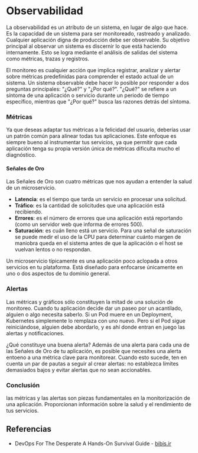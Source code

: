 # Observabilidad
La observabilidad es un atributo de un sistema, en lugar de algo que hace. Es la capacidad de un sistema para ser monitoreado, rastreado y analizado. Cualquier aplicación digna de producción debe ser observable. Su objetivo principal al observar un sistema es discernir lo que está haciendo internamente. Esto se logra mediante el análisis de salidas del sistema como métricas, trazas y registros.

El monitoreo es cualquier acción que implica registrar, analizar y alertar sobre métricas predefinidas para comprender el estado actual de un sistema. Un sistema observable debe hacer lo posible por responder a dos preguntas principales: "¿Qué?" y "¿Por qué?". "¿Qué?" se refiere a un síntoma de una aplicación o servicio durante un periodo de tiempo específico, mientras que "¿Por qué?" busca las razones detrás del síntoma.

### Métricas
Ya que deseas adaptar tus métricas a la felicidad del usuario, deberías usar un patrón común para alinear todas tus aplicaciones. Este enfoque es siempre bueno al instrumentar tus servicios, ya que permitir que cada aplicación tenga su propia versión única de métricas dificulta mucho el diagnóstico.

#### Señales de Oro
Las Señales de Oro son cuatro métricas que nos ayudan a entender la salud de un microservicio.
- **Latencia**: es el tiempo que tarda un servicio en procesar una solicitud.
- **Tráfico**: es la cantidad de solicitudes que una aplicación está recibiendo.
- **Errores**: es el número de errores que una aplicación está reportando (como un servidor web que informa de errores 500).
- **Saturación**: es cuán lleno está un servicio. Para una señal de saturación se puede medir el uso de la CPU para determinar cuánto margen de maniobra queda en el sistema antes de que la aplicación o el host se vuelvan lentos o no respondan.

Un microservicio típicamente es una aplicación poco aclopada a otros servicios en tu plataforma. Está diseñado para enfocarse únicamente en uno o dos aspectos de tu dominio general.

### Alertas
Las métricas y gráficos sólo constituyen la mitad de una solución de monitoreo. Cuando tu aplicación decide dar un paseo por un acantilado, alguien o algo necesita saberlo. Si un Pod muere en un Deployment, Kubernetes simplemente lo remplaza con uno nuevo. Pero si el Pod sigue reiniciándose, alguien debe abordarlo, y es ahí donde entran en juego las alertas y notificaciones.

¿Qué constituye una buena alerta? Además de una alerta para cada una de las Señales de Oro de tu aplicación, es posible que necesites una alerta entoeno a una métrica clave para monitorear. Cuando esto sucede, ten en cuenta un par de pautas a seguir al crear alertas: no establezca límites demasiados bajos y evitar alertas que no sean accionables.

### Conclusión
las métricas y las alertas son piezas fundamentales en la monitorización de una aplicación. Proporcionan información sobre la salud y el rendimiento de tus servicios.

## Referencias
- DevOps For The Desperate A Hands-On Survival Guide - [bibis.ir](https://bibis.ir/science-books/programming/2022/Devops%20For%20The%20Desperate%20A%20Hands-On%20Survival%20Guide%20by%20Bradley%20Smith_bibis.ir.pdf)
